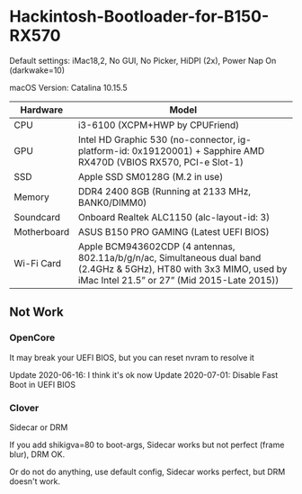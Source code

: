 # Hackintosh-Bootloader-for-B150-RX570

Default settings: iMac18,2, No GUI, No Picker, HiDPI (2x), Power Nap On (darkwake=10)

macOS Version: Catalina 10.15.5

| Hardware | Model |
| --- | --- |
| CPU | i3-6100 (XCPM+HWP by CPUFriend) |
| GPU | Intel HD Graphic 530 (no-connector, ig-platform-id: 0x19120001) + Sapphire AMD RX470D (VBIOS RX570, PCI-e Slot-1) |
| SSD | Apple SSD SM0128G (M.2 in use) |
| Memory | DDR4 2400 8GB (Running at 2133 MHz, BANK0/DIMM0) |
| Soundcard | Onboard Realtek ALC1150 (alc-layout-id: 3) |
| Motherboard | ASUS B150 PRO GAMING (Latest UEFI BIOS) |
| Wi-Fi Card | Apple BCM943602CDP (4 antennas, 802.11a/b/g/n/ac, Simultaneous dual band (2.4GHz & 5GHz), HT80 with 3x3 MIMO, used by iMac Intel 21.5” or 27” (Mid 2015-Late 2015)) |

## Not Work
### OpenCore
It may break your UEFI BIOS, but you can reset nvram to resolve it

Update 2020-06-16: I think it's ok now
Update 2020-07-01: Disable Fast Boot in UEFI BIOS

### Clover
Sidecar or DRM

If you add shikigva=80 to boot-args, Sidecar works but not perfect (frame blur), DRM OK.

Or do not do anything, use default config, Sidecar works perfect, but DRM doesn't work.
